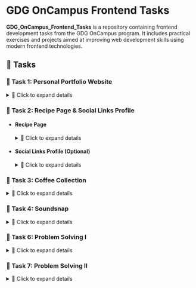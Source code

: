 # GDG OnCampus Frontend Tasks

**GDG_OnCampus_Frontend_Tasks** is a repository containing frontend development tasks from the GDG OnCampus program. It includes practical exercises and projects aimed at improving web development skills using modern frontend technologies.

## 🚀 Tasks

### 📌 **Task 1:** Personal Portfolio Website

<details>
  <summary>🔹 Click to expand details</summary>

#### 📝 General Requirements
- The website should be a **single-page portfolio** with navigation links to different sections.
- The design should be **clean and professional**.
- All content should be **SEO-friendly** and optimized for performance (**semantic HTML**).

#### 🏷️ Header Section
- Display a **logo** or **your name**.

#### 🗺️ Navigation Section
- Provide navigation links to:
  - About Me
  - Projects
  - Skills
  - Contact
- Links should be **clickable** and navigate to sections using `id` attributes.

#### 👤 About Me Section
- Include a **heading**: `About Me`.
- Add a **short introduction** about yourself.
- Display a **profile picture (`profile.jpg`)** with a width of **150px**.

#### 🏗️ Projects Section
- Include a **heading**: `My Projects`.
- Display at least **three projects**, each with:
  - A **title** (e.g., "Project 1").
  - A **short description**.

#### 🛠️ Skills Section
- Include a **heading**: `My Skills`.
- Display a **list of key skills** (e.g., HTML, CSS, JavaScript).

#### 📊 Projects Table Section
- Display a **table** with the following columns:
  - Project Name
  - Description
  - Technologies Used
- List at least **three projects** with relevant details.

#### 📞 Contact Section
- Include a **heading**: `Contact Me`.
- Provide a **contact form** with:
  - **Name** (Required, Text Input)
  - **Email** (Required, Email Input)
  - **Message** (Required, Textarea)
  - **Submit Button**

#### 🎥 Multimedia Section
- Include a **heading**: `Watch My Video`.
- Embed a **YouTube video** using an `iframe`.
- Add **audio or videos** about your favorite TV show.

#### ⚡ Footer Section
- Display **copyright information**: `© 2025 My Portfolio. All rights reserved.`
- Provide a **link to an external website**.
- Provide a **download link** for your resume (`resume.pdf`).

</details>

### 📌 **Task 2:** Recipe Page & Social Links Profile
- #### Recipe Page

  <details>
    <summary>🔹 Click to expand details</summary>
    
    <div align="center">
      <img src="./Task 2/Recipe Page/assets/preview.jpg" width="90%">
    </div>
    
    This task will be a challenge from Frontend Mentor. Here is the challenge link: 
    https://www.frontendmentor.io/challenges/recipe-page-KiTsR8QQKm
    
    **Instructions:**
    - Download the project files.
    - Pay special attention to the style-guide file, as it contains all the details, colors, and elements you need.
    - Start coding, champion! 
    
    **Additional Requirement:**
    In the Preparation Time section, add a <span> inside and place the letter X inside it. Then, use the position property to move it to the top-right corner of the section.
    
    **Important Notes:**
    - You do not need to make the design responsive since we haven’t covered that yet.
    - It’s okay if your design is not 100% perfect. The goal is for you to practice and apply everything we learned in the session.
    
    Good luck!

</details>

- #### Social Links Profile (Optional)

  <details>
    <summary>🔹 Click to expand details</summary>
    
    <div align="center">
      <img src="./Task 2/Social Links Profile/assets/preview.jpg" width="90%">
    </div>
    
    If you want to practice more and improve your skills, I highly recommend this challenge (not mandatory): 
    https://www.frontendmentor.io/challenges/social-links-profile-UG32l9m6dQ

    Happy coding !!

</details>
  
### 📌 **Task 3:** Coffee Collection

<details>
  <summary>🔹 Click to expand details</summary>
    
  <div align="center">
    <img src="./Task 3/assets/preview.png" width="90%">
  </div>

</details>

### 📌 **Task 4:** Soundsnap

<details>
  <summary>🔹 Click to expand details</summary>
    
  <div align="center">
    <img src="./Task 4/assets/preview.png" width="90%">
  </div>

</details>

### 📌 **Task 6:** Problem Solving I

<details>
  <summary>🔹 Click to expand details</summary>
    
  - [Problem 1](https://leetcode.com/problems/to-be-or-not-to-be/?envType=study-plan-v2&envId=30-days-of-javascript)
  - [Problem 2](https://leetcode.com/problems/counter-ii/?envType=study-plan-v2&envId=30-days-of-javascript)
  - [Problem 3](https://leetcode.com/problems/remove-duplicates-from-sorted-array/?envType=study-plan-v2&envId=top-interview-150)
  - [Problem 4](https://leetcode.com/problems/best-time-to-buy-and-sell-stock/?envType=study-plan-v2&envId=top-interview-150)
  - [Problem 5](https://leetcode.com/problems/majority-element/?envType=study-plan-v2&envId=top-interview-150)

</details>

### 📌 **Task 7:** Problem Solving II

<details>
  <summary>🔹 Click to expand details</summary>
    
  All Problems Exist in this PDF File: [The Problems](https://github.com/Mohammed-3tef/GDG_OnCampus_Tasks/blob/main/Task%207/The%20Problems.pdf)

</details>